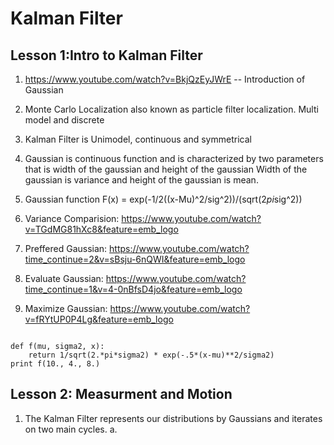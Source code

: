 # Kalman Filter
## Lesson 1:Intro to Kalman Filter
1. https://www.youtube.com/watch?v=BkjQzEyJWrE -- Introduction of Gaussian
2. Monte Carlo Localization also known as particle filter localization. Multi model and discrete
3. Kalman Filter is Unimodel, continuous and symmetrical
4. Gaussian is continuous function and is characterized by two parameters that is width of the gaussian and height of the gaussian
   Width of the gaussian is variance and height of the gaussian is mean.
   
5. Gaussian function F(x) = exp(-1/2((x-Mu)^2/sig^2))/(sqrt(2*pi*sig^2))
6. Variance Comparision: https://www.youtube.com/watch?v=TGdMG81hXc8&feature=emb_logo
7. Preffered Gaussian: https://www.youtube.com/watch?time_continue=2&v=sBsju-6nQWI&feature=emb_logo
8. Evaluate Gaussian: https://www.youtube.com/watch?time_continue=1&v=4-0nBfsD4jo&feature=emb_logo
9. Maximize Gaussian: https://www.youtube.com/watch?v=fRYtUP0P4Lg&feature=emb_logo
```from math import *

def f(mu, sigma2, x):
    return 1/sqrt(2.*pi*sigma2) * exp(-.5*(x-mu)**2/sigma2)
print f(10., 4., 8.)
```

## Lesson 2: Measurment and Motion
1. The Kalman Filter represents our distributions by Gaussians and iterates on two main cycles.
a. 
